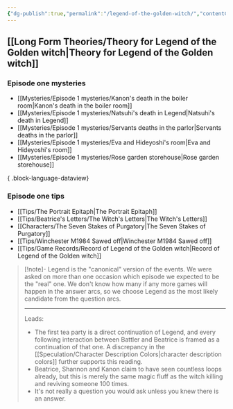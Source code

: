 ```yaml
---
{"dg-publish":true,"permalink":"/legend-of-the-golden-witch/","contentClasses":"center-headings red-truth red-links blue-truth"}
---
```



## [[Long Form Theories/Theory for Legend of the Golden witch\|Theory for Legend of the Golden witch]]

### Episode one mysteries
- [[Mysteries/Episode 1 mysteries/Kanon's death in the boiler room\|Kanon's death in the boiler room]]
- [[Mysteries/Episode 1 mysteries/Natsuhi's death in Legend\|Natsuhi's death in Legend]]
- [[Mysteries/Episode 1 mysteries/Servants deaths in the parlor\|Servants deaths in the parlor]]
- [[Mysteries/Episode 1 mysteries/Eva and Hideyoshi's room\|Eva and Hideyoshi's room]]
- [[Mysteries/Episode 1 mysteries/Rose garden storehouse\|Rose garden storehouse]]

{ .block-language-dataview}
### Episode one tips
- [[Tips/The Portrait Epitaph\|The Portrait Epitaph]]
- [[Tips/Beatrice's Letters/The Witch's Letters\|The Witch's Letters]]
- [[Characters/The Seven Stakes of Purgatory\|The Seven Stakes of Purgatory]]
- [[Tips/Winchester M1984 Sawed off\|Winchester M1984 Sawed off]]
- [[Tips/Game Records/Record of Legend of the Golden witch\|Record of Legend of the Golden witch]]



<div class="transclusion internal-embed is-loaded"><div class="markdown-embed">



> [!note]- Legend is the "canonical" version of the events.
> We were asked on more than one occasion which episode we expected to be the "real" one.
> We don't know how many if any more games will happen in the answer arcs, so we choose Legend as the most likely candidate from the question arcs.
>  
> ---
> Leads:
> - The first tea party is a direct continuation of Legend, and every following interaction between Battler and Beatrice is framed as a continuation of that one. A discrepancy in the [[Speculation/Character Description Colors\|character description colors]] further supports this reading.
> - Beatrice, Shannon and Kanon claim to have seen countless loops already, but this is merely the same magic fluff as the witch killing and reviving someone 100 times.
> - It's not really a question you would ask unless you knew there is an answer.

</div></div>

